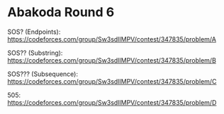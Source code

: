 # Abakoda Round 6

SOS? (Endpoints): https://codeforces.com/group/Sw3sdIlMPV/contest/347835/problem/A

SOS?? (Substring): https://codeforces.com/group/Sw3sdIlMPV/contest/347835/problem/B

SOS??? (Subsequence): https://codeforces.com/group/Sw3sdIlMPV/contest/347835/problem/C

505: https://codeforces.com/group/Sw3sdIlMPV/contest/347835/problem/D
